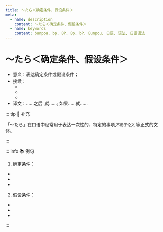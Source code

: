 ```yaml
---
title: 〜たら＜确定条件、假设条件＞
meta:
  - name: description
    content: 〜たら＜确定条件、假设条件＞
  - name: keywords
    content: bunpou, bp, BP, Bp, bP, Bunpou, 日语, 语法, 日语语法
---
```

  
# 〜たら＜确定条件、假设条件＞
  
- 意义：表达确定条件或假设条件；
- 接续：
  - <grammer-content sentence="**动词た形去掉た** + たら；" />
  - <grammer-content sentence="**I类形容词词干** + かったら；" />
  - <grammer-content sentence="**Ⅱ类形容词词干 / 名词** + だったら；" />
- 译文：……之后 ,就……; 如果……就……

::: tip :bookmark: 补充

「〜たら」在口语中经常用于表达一次性的、特定的事项,`不用于论文` 等正式的文体。

:::
  
::: info :books: 例句

1. 确定条件：

<div class="bunpou-block">

- <grammer-content sentence='[外/そと]から**[帰っ/かえっ]たら**、うがいもしてるし。' trans='从外面回来后，我也好好漱口了。' />
- <grammer-content sentence='8[時/じ]に**なったら**、[帰り/かえり]ます。' trans='到了8点，我就回去。' />
- <grammer-content sentence='[大学/だいがく]を**[卒業/そつぎょう]したら**、 [日本/にほん]へ[留学/りゅうがく]に[行/い]きたい。' trans='大学毕业后，我想去日本留学' />

</div>
  
2. 假设条件：

<div class="bunpou-block">

- <grammer-content sentence='もし[地震/じしん]が**[来/き]たら**、どこに[逃げ/にげ]ますか。' trans='如果地震来了，要逃到哪里去呢？' />
- <grammer-content sentence='もし**[暑かっ/あつかっ]たら**、[出かけ/でかけ]ません。' trans='如果太热的话，我就不出门了。' />
- <grammer-content sentence='[元気/げんき]**だったら**、またいつか[会える/あえる]ね。' trans='身体好的话，总有再见之日吧。' />

</div>

:::
  